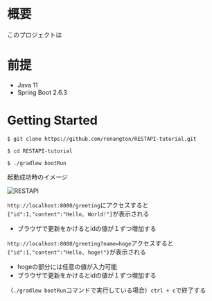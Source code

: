 # 概要
このプロジェクトは

# 前提
- Java 11
- Spring Boot 2.6.3

# Getting Started
`$ git clone https://github.com/renangton/RESTAPI-tutorial.git`

`$ cd RESTAPI-tutorial`

`$ ./gradlew bootRun`

起動成功時のイメージ

![RESTAPI](https://user-images.githubusercontent.com/97335620/159173128-4265d25f-31e8-410a-b059-495969d8e955.png)

`http://localhost:8080/greeting`にアクセスすると`{"id":1,"content":"Hello, World!"}`が表示される

- ブラウザで更新をかけるとidの値が１ずつ増加する

`http://localhost:8080/greeting?name=hoge`アクセスすると`{"id":1,"content":"Hello, hoge!"}`が表示される

- hogeの部分には任意の値が入力可能
- ブラウザで更新をかけるとidの値が１ずつ増加する

（`./gradlew bootRun`コマンドで実行している場合）`ctrl + c`で終了する
